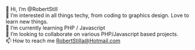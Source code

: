 👋 Hi, I’m @RobertStill <br>
👀 I’m interested in all things techy, from coding to graphics design. Love to learn new things.  <br>
🌱 I’m currently learning PHP / Javascript<br>
💞️ I’m looking to collaborate on various PHP/Javascript based projects.<br>
📫 How to reach me RobertStilla@Hotmail.com<br>

<!---
RobertStill/RobertStill is a ✨ special ✨ repository because its `README.md` (this file) appears on your GitHub profile.
You can click the Preview link to take a look at your changes.
--->
